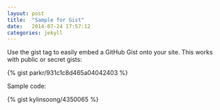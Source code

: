 ```yaml
---
layout: post
title:  "Sample for Gist"
date:   2014-07-24 17:57:12
categories: jekyll
---
```


Use the gist tag to easily embed a GitHub Gist onto your site. This works with public or secret gists:

{% gist parkr/931c1c8d465a04042403 %}

Sample code:

{% gist kylinsoong/4350065 %}
